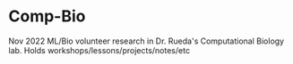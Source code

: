 # Comp-Bio

Nov 2022
ML/Bio volunteer research in Dr. Rueda's Computational Biology lab.
Holds workshops/lessons/projects/notes/etc
